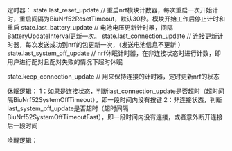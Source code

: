 定时器：
state.last_reset_update // 重启nrf模块计数器，每次重启一次开始计时，重启间隔为BiuNrf52ResetTimeout，默认30秒。模块开始工作后停止计时和重启
state.last_battery_update // 电池电压更新计时器，间隔BatteryUpdateInterval更新一次。
state.last_connection_update // 连接更新计时器，每次发送成功到nrf的包更新一次，（发送电池信息不更新
）
state.last_system_off_update // nrf休眠计时器，在非连接状态时进行计数，即用户进行配对且配对失败的情况下超时休眠

state.keep_connection_update // 用来保持连接的计时器，定时更新nrf的状态

休眠逻辑：
1：如果是连接状态，判断last_connection_update是否超时（超时间隔BiuNrf52SystemOffTimeout），即一段时间内没有按键
2：非连接状态，判断last_system_off_update是否超时（超时间隔BiuNrf52SystemOffTimeoutFast），即一段时间内没有连接，或者意外断开连接后一段时间

唤醒逻辑：

